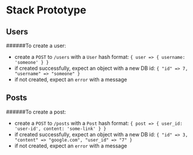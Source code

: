 # Stack Prototype

## Users
######To create a user:
* create a `POST` to `/users` with a `User` hash format:
`{ user => { username: 'someone' } }`
* if created successfully, expect an object with a new DB id:
`{ "id" => 7, "username" => "someone" }`
*  if not created, expect an `error` with a message

## Posts
######To create a post:

* create a `POST` to `/posts` with a `Post` hash format:
`{ post => { user_id: 'user-id', content: 'some-link' } }`
* if created successfully, expect an object with a new DB id:
`{ "id" => 3, "content" => "google.com", "user_id" => "7" }`
*  if not created, expect an `error` with a message
